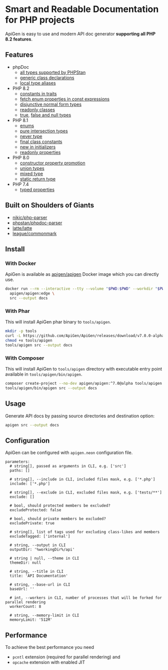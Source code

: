 # Smart and Readable Documentation for PHP projects

ApiGen is easy to use and modern API doc generator **supporting all PHP 8.2 features**.


## Features

- phpDoc
  - [all types supported by PHPStan](https://phpstan.org/writing-php-code/phpdoc-types)
  - [generic class declarations](https://phpstan.org/blog/generics-in-php-using-phpdocs)
  - [local type aliases](https://phpstan.org/writing-php-code/phpdoc-types#local-type-aliases)
- PHP 8.2
  - [constants in traits](https://wiki.php.net/rfc/constants_in_traits)
  - [fetch enum properties in const expressions](https://wiki.php.net/rfc/fetch_property_in_const_expressions)
  - [disjunctive normal form types](https://wiki.php.net/rfc/dnf_types)
  - [readonly classes](https://wiki.php.net/rfc/readonly_classes)
  - [true](https://wiki.php.net/rfc/true-type), [false and null types](https://wiki.php.net/rfc/null-false-standalone-types)
- PHP 8.1
  - [enums](https://wiki.php.net/rfc/enumerations)
  - [pure intersection types](https://wiki.php.net/rfc/pure-intersection-types)
  - [never type](https://wiki.php.net/rfc/noreturn_type)
  - [final class constants](https://wiki.php.net/rfc/final_class_const)
  - [new in initializers](https://wiki.php.net/rfc/new_in_initializers)
  - [readonly properties](https://wiki.php.net/rfc/readonly_properties_v2)
- PHP 8.0
  - [constructor property promotion](https://wiki.php.net/rfc/constructor_promotion)
  - [union types](https://wiki.php.net/rfc/union_types_v2)
  - [mixed type](https://wiki.php.net/rfc/mixed_type_v2)
  - [static return type](https://wiki.php.net/rfc/static_return_type)
- PHP 7.4
  - [typed properties](https://wiki.php.net/rfc/typed_properties_v2)


## Built on Shoulders of Giants

- [nikic/php-parser](https://github.com/nikic/PHP-Parser)
- [phpstan/phpdoc-parser](https://github.com/phpstan/phpdoc-parser)
- [latte/latte](https://github.com/nette/latte)
- [league/commonmark](https://github.com/thephpleague/commonmark)


## Install

### With Docker

ApiGen is available as [apigen/apigen](https://hub.docker.com/r/apigen/apigen) Docker image which you can directly use.

```bash
docker run --rm --interactive --tty --volume "$PWD:$PWD" --workdir "$PWD" \
  apigen/apigen:edge \
  src --output docs
```


### With Phar

This will install ApiGen phar binary to `tools/apigen`.

```bash
mkdir -p tools
curl -L https://github.com/ApiGen/ApiGen/releases/download/v7.0.0-alpha.3/apigen.phar -o tools/apigen
chmod +x tools/apigen
tools/apigen src --output docs
```


### With Composer

This will install ApiGen to `tools/apigen` directory with executable entry point available in `tools/apigen/bin/apigen`.

```bash
composer create-project --no-dev apigen/apigen:^7.0@alpha tools/apigen
tools/apigen/bin/apigen src --output docs
```


## Usage

Generate API docs by passing source directories and destination option:

```bash
apigen src --output docs
```


## Configuration

ApiGen can be configured with `apigen.neon` configuration file.

```neon
parameters:
  # string[], passed as arguments in CLI, e.g. ['src']
  paths: []

  # string[], --include in CLI, included files mask, e.g. ['*.php']
  include: ['*.php']

  # string[], --exclude in CLI, excluded files mask, e.g. ['tests/**']
  exclude: []

  # bool, should protected members be excluded?
  excludeProtected: false

  # bool, should private members be excluded?
  excludePrivate: true

  # string[], list of tags used for excluding class-likes and members
  excludeTagged: ['internal']

  # string, --output in CLI
  outputDir: '%workingDir%/api'

  # string | null, --theme in CLI
  themeDir: null

  # string, --title in CLI
  title: 'API Documentation'

  # string, --base-url in CLI
  baseUrl: ''

  # int, --workers in CLI, number of processes that will be forked for parallel rendering
  workerCount: 8

  # string, --memory-limit in CLI
  memoryLimit: '512M'
```


## Performance

To achieve the best performance you need

* `pcntl` extension (required for parallel rendering) and
* `opcache` extension with enabled JIT
